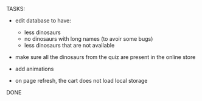 TASKS:

- edit database to have:

  - less dinosaurs
  - no dinosaurs with long names (to avoir some bugs)
  - less dinosaurs that are not available

- make sure all the dinosaurs from the quiz are present in the online store

- add animations
- on page refresh, the cart does not load local storage

DONE
